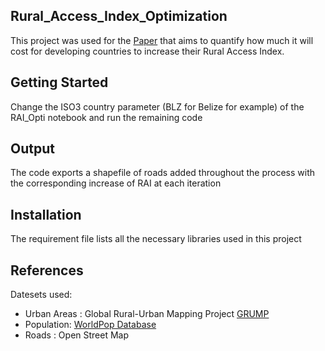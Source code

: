 ## Rural_Access_Index_Optimization

This project was used for the [Paper](https://openknowledge.worldbank.org/bitstream/handle/10986/31309/WPS8746.pdf?sequence=5) that aims to quantify how much it will cost for developing countries to increase their Rural Access Index.

## Getting Started

Change the ISO3 country parameter (BLZ for Belize for example) of the RAI_Opti notebook and run the remaining code

## Output

The code exports a shapefile of roads added throughout the process with the corresponding increase of RAI at each iteration

## Installation

The requirement file lists all the necessary libraries used in this project

## References

Datesets used:
-  Urban Areas : Global Rural-Urban Mapping Project [GRUMP](https://sedac.ciesin.columbia.edu/data/collection/grump-v1)
- Population: [WorldPop Database](https://www.worldpop.org/)
- Roads : Open Street Map
